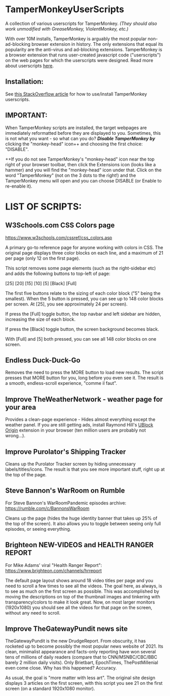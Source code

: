# TamperMonkeyUserScripts
A collection of various userscripts for TamperMonkey. *(They should also work unmodified with GreaseMonkey, ViolentMonkey, etc.)*

With over 10M installs, TamperMonkey is arguably the most popular non-ad-blocking browser extension in history. The only extensions that equal its popularity are the anti-virus and ad-blocking extensions. TamperMonkey is a browser extension that runs user-created javascript code ("userscripts") on the web pages for which the userscripts were designed. Read more about userscripts [here](https://simply-how.com/enhance-and-fine-tune-any-web-page-the-complete-user-scripts-guide).

## Installation:

See [this StackOverflow article](https://stackoverflow.com/a/53161629/1447509) for how to use/install TamperMonkey userscripts.

## IMPORTANT:

When TamperMonkey scripts are installed, the target webpages are immediately reformatted before they are displayed to you. Sometimes, this is not what you want - so what can you do? ***Disable TamperMonkey by*** clicking the "monkey-head" icon++ and choosing the first choice: "DISABLE".

++If you do not see TamperMonkey's "monkey-head" icon near the top right of your browser toolbar, then click the Extensions icon (looks like a hammer) and you will find the "monkey-head" icon under that. Click on the word "TamperMonkey" (not on the 3 dots to the right!) and the TamperMonkey menu will open and you can choose DISABLE (or Enable to re-enable it).

# LIST OF SCRIPTS:

## W3Schools.com CSS Colors page

https://www.w3schools.com/cssref/css_colors.asp

A primary go-to reference page for anyone working with colors in CSS. The original page displays three color blocks on each line, and a maximum of 21 per page (only 12 on the first page).

This script removes some page elements (such as the right-sidebar etc) and adds the following buttons to top-left of page:

[25] [20] [15] [10] [5] [Black] [Full]

The first five buttons relate to the sizing of each color block ("5" being the smallest). When the 5 button is pressed, you can see up to 148 color blocks per screen. At [25], you see approximately 24 per screen).

If press the [Full] toggle button, the top navbar and left sidebar are hidden, increasing the size of each block.

If press the [Black] toggle button, the screen background becomes black.

With [Full] and [5] both pressed, you can see all 148 color blocks on one screen.


## Endless Duck-Duck-Go

Removes the need to press the MORE button to load new results. The script presses that MORE button for you, long before you even see it. The result is a smooth, endless-scroll experience, "comme il faut".

## Improve TheWeatherNetwork - weather page for your area

Provides a clean-page experience - Hides almost everything except the weather panel. If you are still getting ads, install Raymond Hill's [UBlock Origin](https://chrome.google.com/webstore/detail/ublock-origin/cjpalhdlnbpafiamejdnhcphjbkeiagm) extension in your browser (ten million users are probably not wrong...).

## Improve Purolator's Shipping Tracker

Cleans up the Purolator Tracker screen by hiding unnecessary labels/titles/icons. The result is that you see more important stuff, right up at the top of the page.

## Steve Bannon's WarRoom on Rumble

For Steve Bannon's WarRoomPandemic episodes archive: https://rumble.com/c/BannonsWarRoom

Cleans up the page (hides the huge identity banner that takes up 25% of the top of the screen). It also allows you to toggle between seeing only full episodes, or seeing everything.

## Brighteon NEW-VIDEOS and HEALTH RANGER REPORT

For Mike Adams' viral "Health Ranger Report": https://www.brighteon.com/channels/hrreport

The default page layout shows around 18 video titles per page and you need to scroll a few times to see all the videos. The goal here, as always, is to see as much on the first screen as possible.  This was accomplished by moving the descriptions on top of the thumbnail images and tinkering with transparency/colors to make it look great. Now, on most larger monitors (1920x1080) you should see all the videos for that page on the screen, without any need to scroll.

## Improve TheGatewayPundit news site

TheGatewayPundit is the new DrudgeReport. From obscurity, it has rocketed up to become possibly the most popular news website of 2021. Its clean, minimalist appearance and facts-only reporting have won several tens of millions of daily readers (compare that to CNN/MSNBC/CBC/BBC barely 2 million daily visits). Only Brietbart, EpochTimes, ThePostMillenial even come close. Why has this happened? Accuracy.

As usual, the goal is "more matter with less art". The original site design displays 3 articles on the first screen, with this script you see 21 on the first screen (on a standard 1920x1080 monitor).